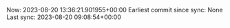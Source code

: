 Now: 2023-08-20 13:36:21.901955+00:00 Earliest commit since sync: None Last sync: 2023-08-20 09:08:54+00:00
